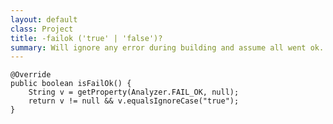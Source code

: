 ```yaml
---
layout: default
class: Project
title: -failok ('true' | 'false')?
summary: Will ignore any error during building and assume all went ok. 
---
```

	
	@Override
	public boolean isFailOk() {
		String v = getProperty(Analyzer.FAIL_OK, null);
		return v != null && v.equalsIgnoreCase("true");
	}
